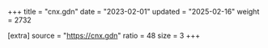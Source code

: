 +++
title = "cnx.gdn"
date = "2023-02-01"
updated = "2025-02-16"
weight = 2732

[extra]
source = "https://cnx.gdn"
ratio = 48
size = 3
+++
